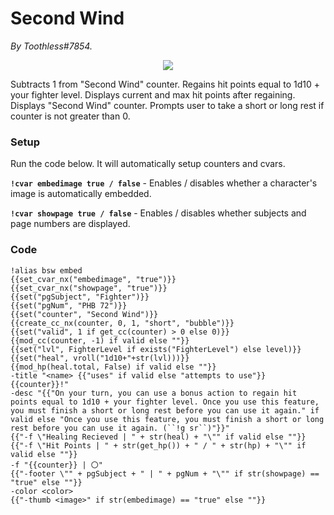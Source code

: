 # Second Wind
*By Toothless#7854.*

<p align="center">
  <img src="https://i.imgur.com/nscoFzW.png"/>
</p>

Subtracts 1 from "Second Wind" counter. Regains hit points equal to 1d10 + your fighter level. Displays current and max hit points after regaining. Displays "Second Wind" counter. Prompts user to take a short or long rest if counter is not greater than 0. 

### Setup
Run the code below. It will automatically setup counters and cvars.

**``!cvar embedimage true / false``** - Enables / disables whether a character's image is automatically embedded.

**``!cvar showpage true / false``** - Enables / disables whether subjects and page numbers are displayed.

### Code
```GN
!alias bsw embed 
{{set_cvar_nx("embedimage", "true")}}
{{set_cvar_nx("showpage", "true")}}
{{set("pgSubject", "Fighter")}}
{{set("pgNum", "PHB 72")}}
{{set("counter", "Second Wind")}}
{{create_cc_nx(counter, 0, 1, "short", "bubble")}}
{{set("valid", 1 if get_cc(counter) > 0 else 0)}}
{{mod_cc(counter, -1) if valid else ""}} 
{{set("lvl", FighterLevel if exists("FighterLevel") else level)}} 
{{set("heal", vroll("1d10+"+str(lvl)))}} 
{{mod_hp(heal.total, False) if valid else ""}} 
-title "<name> {{"uses" if valid else "attempts to use"}} {{counter}}!" 
-desc "{{"On your turn, you can use a bonus action to regain hit points equal to 1d10 + your fighter level. Once you use this feature, you must finish a short or long rest before you can use it again." if valid else "Once you use this feature, you must finish a short or long rest before you can use it again. (``!g sr``)"}}" 
{{"-f \"Healing Recieved | " + str(heal) + "\"" if valid else ""}}
{{"-f \"Hit Points | " + str(get_hp()) + " / " + str(hp) + "\"" if valid else ""}}
-f "{{counter}} | 〇" 
{{"-footer \"" + pgSubject + " | " + pgNum + "\"" if str(showpage) == "true" else ""}}
-color <color>
{{"-thumb <image>" if str(embedimage) == "true" else ""}}
```
